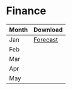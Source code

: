 # Finance

| Month | Download |
|:--|:--|
| Jan | [Forecast](assets/experiment.pdf.zip) |
| Feb |  |
| Mar |  |
| Apr |  |
| May |  |